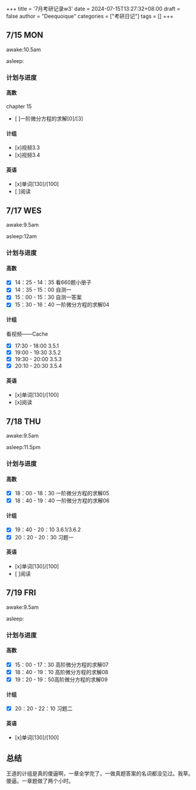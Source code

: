 +++
title = '7月考研记录w3'
date = 2024-07-15T13:27:32+08:00
draft = false
author = "Deequoique"
categories = ["考研日记"]
tags = []
+++
## 7/15 MON
awake:10.5am

asleep:
### 计划与进度
#### 高数
chapter 15
- [ ]一阶微分方程的求解[0]/[3]

#### 计组
- [x]视频3.3
- [x]视频3.4

#### 英语
- [x]单词[130]/[100] 
- [ ]阅读

## 7/17 WES
awake:9.5am

asleep:12am
### 计划与进度
#### 高数
- [x] 14：25 - 14：35 看660题小册子
- [x] 14：35 - 15：00 自测一
- [x] 15：00 - 15：30 自测一答案
- [x] 15：30 - 16：40 一阶微分方程的求解04

#### 计组
看视频——Cache
- [x] 17:30 - 18:00 3.5.1
- [x] 19:00 - 19:30 3.5.2
- [x] 19:30 - 20:00 3.5.3
- [x] 20:10 - 20:30 3.5.4
#### 英语
- [x]单词[130]/[100] 
- [x]阅读 

## 7/18 THU
awake:9.5am

asleep:11.5pm
### 计划与进度
#### 高数
- [x] 18：00 - 18：30 一阶微分方程的求解05
- [x] 18：40 - 19：40 一阶微分方程的求解06

#### 计组
- [x] 19：40 - 20：10 3.6.1/3.6.2
- [x] 20：20 - 20：30 习题一
#### 英语
- [x]单词[130]/[100] 
- [ ]阅读 


## 7/19 FRI
awake:9.5am

asleep:
### 计划与进度
#### 高数
- [x] 15：00 - 17：30 高阶微分方程的求解07
- [x] 18：40 - 19：10 高阶微分方程的求解08
- [x] 19：20 - 19：50高阶微分方程的求解09

#### 计组
- [x] 20：20 - 22：10 习题二
#### 英语
- [x]单词[130]/[100] 

## 总结
王道的计组是真的傻逼啊，一章全学完了，一做真题答案的名词都没见过。我草。傻逼。一章题做了两个小时。